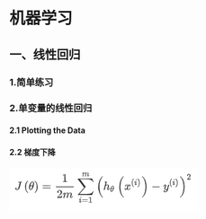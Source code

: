 # 机器学习
## 一、线性回归
### 1.简单练习
### 2.单变量的线性回归
#### 2.1 Plotting the Data
#### 2.2 梯度下降
![img.png](img.png)




